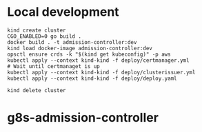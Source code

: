 # Local development
    kind create cluster
    CGO_ENABLED=0 go build .
    docker build . -t admission-controller:dev
    kind load docker-image admission-controller:dev
    opsctl ensure crds -k "$(kind get kubeconfig)" -p aws
    kubectl apply --context kind-kind -f deploy/certmanager.yml
    # Wait until certmanaget is up
    kubectl apply --context kind-kind -f deploy/clusterissuer.yml
    kubectl apply --context kind-kind -f deploy/deploy.yaml

    kind delete cluster
# g8s-admission-controller
